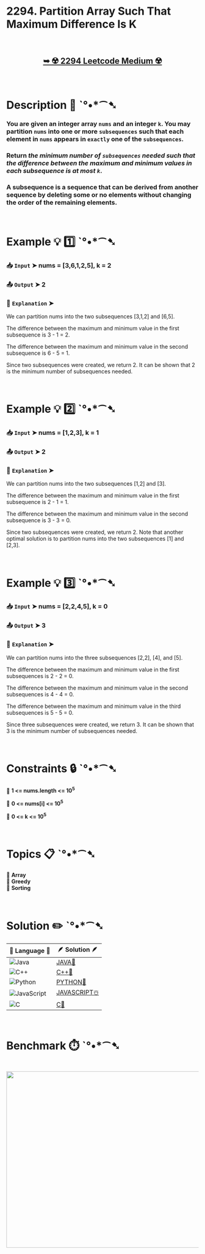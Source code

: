 # 2294. Partition Array Such That Maximum Difference Is K

</br>

<h2 align="center"> 

<a href="https://leetcode.com/problems/partition-array-such-that-maximum-difference-is-k/"><strong>➥ ☢️ 2294 Leetcode Medium ☢️ </strong></a>
</h2>

</br>

# Description 📜 ˋ°•*⁀➷

### You are given an integer array `nums` and an integer `k`. You may partition `nums` into one or more `subsequences` such that each element in `nums` appears in `exactly` one of the `subsequences`.

### Return *the minimum number of `subsequences` needed such that the difference between the maximum and minimum values in each subsequence is at most `k`*.

### A subsequence is a sequence that can be derived from another sequence by deleting some or no elements without changing the order of the remaining elements.

</br>

# Example 💡 1️⃣ ˋ°•*⁀➷

  ### 📥 `Input`  ➤ nums = [3,6,1,2,5], k = 2

  ### 📤 `Output`  ➤ 2

  ### 🔦 `Explanation`  ➤ 

We can partition nums into the two subsequences [3,1,2] and [6,5].

The difference between the maximum and minimum value in the first subsequence is 3 - 1 = 2.

The difference between the maximum and minimum value in the second subsequence is 6 - 5 = 1.

Since two subsequences were created, we return 2. It can be shown that 2 is the minimum number of subsequences needed.

</br>

# Example 💡 2️⃣ ˋ°•*⁀➷

  ### 📥 `Input` ➤ nums = [1,2,3], k = 1

  ### 📤 `Output`  ➤ 2

  ### 🔦 `Explanation` ➤ 

We can partition nums into the two subsequences [1,2] and [3].

The difference between the maximum and minimum value in the first subsequence is 2 - 1 = 1.

The difference between the maximum and minimum value in the second subsequence is 3 - 3 = 0.

Since two subsequences were created, we return 2. Note that another optimal solution is to partition nums into the two subsequences [1] and [2,3].

</br>

# Example 💡 3️⃣ ˋ°•*⁀➷

  ### 📥 `Input` ➤ nums = [2,2,4,5], k = 0

  ### 📤 `Output`  ➤ 3

  ### 🔦 `Explanation`  ➤ 
We can partition nums into the three subsequences [2,2], [4], and [5].

The difference between the maximum and minimum value in the first subsequences is 2 - 2 = 0.

The difference between the maximum and minimum value in the second subsequences is 4 - 4 = 0.

The difference between the maximum and minimum value in the third subsequences is 5 - 5 = 0.

Since three subsequences were created, we return 3. It can be shown that 3 is the minimum number of subsequences needed.

</br>

# Constraints 🔒 ˋ°•*⁀➷

🔹 **1 <= nums.length <= 10<sup>5</sup>** </br>

🔹 **0 <= nums[i] <= 10<sup>5</sup>** </br>

🔹 **0 <= k <= 10<sup>5</sup>** </br>

</br>

# Topics 📋 ˋ°•*⁀➷

🔸 **Array**  </br>
🔸 **Greedy**  </br>
🔸 **Sorting**  </br>

</br>

# Solution ✏️ ˋ°•*⁀➷

| 📒 Language 📒  | 🪶 Solution 🪶 |
| ------------- | ------------- |
|  ![Java](https://img.shields.io/badge/java-%23ED8B00.svg?style=for-the-badge&logo=openjdk&logoColor=white)  | [JAVA🍁](https://github.com/Prakhar-002/LEETCODE/blob/main/%F0%9F%8D%84%20Daily%20Challenge%202025%20%F0%9F%8D%B3/%F0%9F%94%AC%20Examine%20Thoroughly%20%F0%9F%A7%AC/06%20June%20%F0%9F%8F%95%EF%B8%8F/19%20-%2006%20-%202025%20---%202294.%20Partition%20Array%20Such%20That%20Maximum%20Difference%20Is%20K%20%E2%98%83%EF%B8%8F%20%F0%9F%8D%81%20%F0%9F%8D%B0%20%F0%9F%8E%B2/%F0%9F%8D%81JAVA%20-%202294.%20Partition%20Array%20Such%20That%20Maximum%20Differe.java) |
|  ![C++](https://img.shields.io/badge/c++-%2300599C.svg?style=for-the-badge&logo=c%2B%2B&logoColor=white)  | [C++🎲](https://github.com/Prakhar-002/LEETCODE/blob/main/%F0%9F%8D%84%20Daily%20Challenge%202025%20%F0%9F%8D%B3/%F0%9F%94%AC%20Examine%20Thoroughly%20%F0%9F%A7%AC/06%20June%20%F0%9F%8F%95%EF%B8%8F/19%20-%2006%20-%202025%20---%202294.%20Partition%20Array%20Such%20That%20Maximum%20Difference%20Is%20K%20%E2%98%83%EF%B8%8F%20%F0%9F%8D%81%20%F0%9F%8D%B0%20%F0%9F%8E%B2/%F0%9F%8E%B2CPP%20-%202294.%20Partition%20Array%20Such%20That%20Maximum%20Differenc.cpp)  |
|  ![Python](https://img.shields.io/badge/python-3670A0?style=for-the-badge&logo=python&logoColor=ffdd54)    | [PYTHON🍰](https://github.com/Prakhar-002/LEETCODE/blob/main/%F0%9F%8D%84%20Daily%20Challenge%202025%20%F0%9F%8D%B3/%F0%9F%94%AC%20Examine%20Thoroughly%20%F0%9F%A7%AC/06%20June%20%F0%9F%8F%95%EF%B8%8F/19%20-%2006%20-%202025%20---%202294.%20Partition%20Array%20Such%20That%20Maximum%20Difference%20Is%20K%20%E2%98%83%EF%B8%8F%20%F0%9F%8D%81%20%F0%9F%8D%B0%20%F0%9F%8E%B2/%F0%9F%8D%B0PYTHON%20-%202294.%20Partition%20Array%20Such%20That%20Maximum%20Differe.py) |
| ![JavaScript](https://img.shields.io/badge/javascript-%23323330.svg?style=for-the-badge&logo=javascript&logoColor=%23F7DF1E)   | [JAVASCRIPT☃️](https://github.com/Prakhar-002/LEETCODE/blob/main/%F0%9F%8D%84%20Daily%20Challenge%202025%20%F0%9F%8D%B3/%F0%9F%94%AC%20Examine%20Thoroughly%20%F0%9F%A7%AC/06%20June%20%F0%9F%8F%95%EF%B8%8F/19%20-%2006%20-%202025%20---%202294.%20Partition%20Array%20Such%20That%20Maximum%20Difference%20Is%20K%20%E2%98%83%EF%B8%8F%20%F0%9F%8D%81%20%F0%9F%8D%B0%20%F0%9F%8E%B2/%E2%98%83%EF%B8%8FJAVASCRIPT%20-%202294.%20Partition%20Array%20Such%20That%20Maximum%20Dif.js) |
|   ![C](https://img.shields.io/badge/c-%2300599C.svg?style=for-the-badge&logo=c&logoColor=white)   | [C💖](https://github.com/Prakhar-002/LEETCODE/blob/main/%F0%9F%8D%84%20Daily%20Challenge%202025%20%F0%9F%8D%B3/%F0%9F%94%AC%20Examine%20Thoroughly%20%F0%9F%A7%AC/06%20June%20%F0%9F%8F%95%EF%B8%8F/19%20-%2006%20-%202025%20---%202294.%20Partition%20Array%20Such%20That%20Maximum%20Difference%20Is%20K%20%E2%98%83%EF%B8%8F%20%F0%9F%8D%81%20%F0%9F%8D%B0%20%F0%9F%8E%B2/%F0%9F%92%96C%20-%202294.%20Partition%20Array%20Such%20That%20Maximum%20Difference%20Is.c)  |

</br>

# Benchmark ⏱️ ˋ°•*⁀➷

<h1  align="center" >

<img src ="https://github.com/user-attachments/assets/44d75244-6ee3-4f68-930b-e8baafc3bc38" width = "700px" height="462px" />

</h1>
